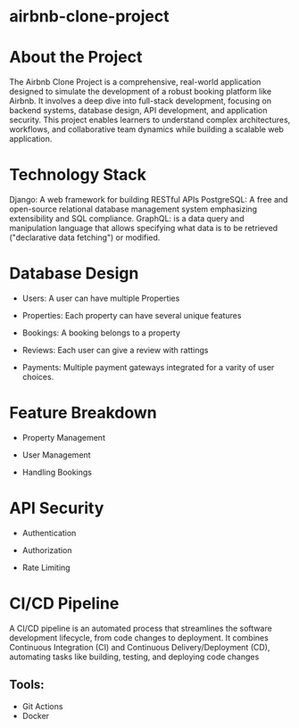 # airbnb-clone-project
# About the Project
The Airbnb Clone Project is a comprehensive, real-world application designed to simulate the development of a robust booking platform like Airbnb. It involves a deep dive into full-stack development, focusing on backend systems, database design, API development, and application security. This project enables learners to understand complex architectures, workflows, and collaborative team dynamics while building a scalable web application.


# Technology Stack
Django: A web framework for building RESTful APIs
PostgreSQL:  A free and open-source relational database management system emphasizing extensibility and SQL compliance.
GraphQL: is a data query and manipulation language that allows specifying what data is to be retrieved ("declarative data fetching") or modified.

# Database Design
- Users: A user can have multiple Properties

- Properties: Each property can have several unique features

- Bookings: A booking belongs to a property

- Reviews: Each user can give a review with rattings

- Payments: Multiple payment gateways integrated for a varity of user choices.

# Feature Breakdown
- Property Management

- User Management

- Handling Bookings


# API Security
- Authentication

- Authorization

- Rate Limiting


# CI/CD Pipeline
A CI/CD pipeline is an automated process that streamlines the software development lifecycle, from code changes to deployment. It combines Continuous Integration (CI) and Continuous Delivery/Deployment (CD), automating tasks like building, testing, and deploying code changes

## Tools:
- Git Actions
- Docker

